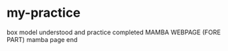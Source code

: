 # my-practice
box model understood and practice completed 
MAMBA WEBPAGE (FORE PART)
mamba page end
